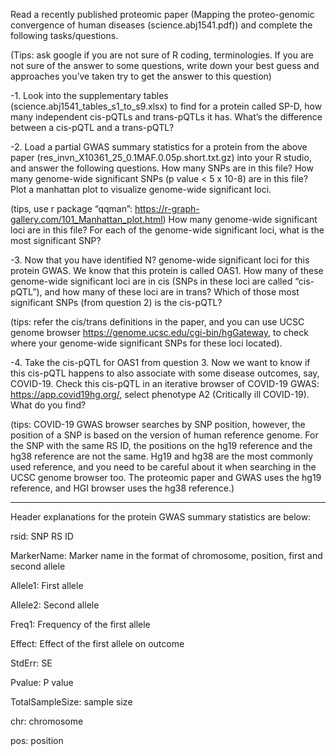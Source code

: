 Read a recently published proteomic paper (Mapping the proteo-genomic convergence of human diseases (science.abj1541.pdf)) and complete the following tasks/questions.

(Tips: ask google if you are not sure of R coding, terminologies. If you are not sure of the answer to some questions, write down your best guess and approaches you’ve taken try to get the answer to this question)

-1. Look into the supplementary tables (science.abj1541_tables_s1_to_s9.xlsx) to find for a protein called SP-D, how many independent cis-pQTLs and trans-pQTLs it has. What’s the difference between a cis-pQTL and a trans-pQTL?

-2. Load a partial GWAS summary statistics for a protein from the above paper (res_invn_X10361_25_0.1MAF.0.05p.short.txt.gz) into your R studio, and answer the following questions.
How many SNPs are in this file?
How many genome-wide significant SNPs (p value < 5 x 10-8) are in this file?
Plot a manhattan plot to visualize genome-wide significant loci. 

(tips, use r package “qqman”: https://r-graph-gallery.com/101_Manhattan_plot.html) How many genome-wide significant loci are in this file? For each of the genome-wide significant loci, what is the most significant SNP?

-3. Now that you have identified N? genome-wide significant loci for this protein GWAS. We know that this protein is called OAS1. How many of these genome-wide significant loci are in cis (SNPs in these loci are called “cis-pQTL”), and how many of these loci are in trans? Which of those most significant SNPs (from question 2) is the cis-pQTL?

(tips: refer the cis/trans definitions in the paper, and you can use UCSC genome browser https://genome.ucsc.edu/cgi-bin/hgGateway, to check where your genome-wide significant SNPs for these loci located).

-4. Take the cis-pQTL for OAS1 from question 3. Now we want to know if this cis-pQTL happens to also associate with some disease outcomes, say, COVID-19. Check this cis-pQTL in an iterative browser of COVID-19 GWAS: https://app.covid19hg.org/, select phenotype A2 (Critically ill COVID-19). What do you find?

(tips: COVID-19 GWAS browser searches by SNP position, however, the position of a SNP is based on the version of human reference genome. For the SNP with the same RS ID, the positions on the hg19 reference and the hg38 reference are not the same. Hg19 and hg38 are the most commonly used reference, and you need to be careful about it when searching in the UCSC genome browser too.
The proteomic paper and GWAS uses the hg19 reference, and HGI browser uses the hg38 reference.)

--------------------------------------------------------------------
Header explanations for the protein GWAS summary statistics are below:

rsid: SNP RS ID

MarkerName: Marker name in the format of chromosome, position, first and second allele

Allele1: First allele

Allele2: Second allele

Freq1: Frequency of the first allele

Effect: Effect of the first allele on outcome

StdErr: SE

Pvalue: P value

TotalSampleSize: sample size

chr: chromosome

pos: position



